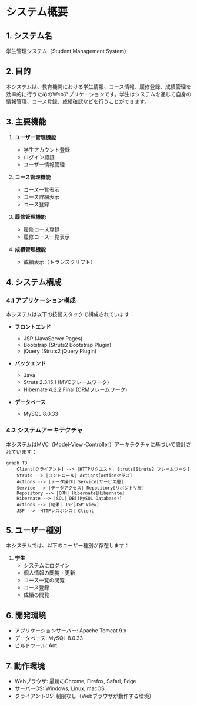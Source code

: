 # システム概要

## 1. システム名
学生管理システム（Student Management System）

## 2. 目的
本システムは、教育機関における学生情報、コース情報、履修登録、成績管理を効率的に行うためのWebアプリケーションです。学生はシステムを通じて自身の情報管理、コース登録、成績確認などを行うことができます。

## 3. 主要機能
1. **ユーザー管理機能**
   - 学生アカウント登録
   - ログイン認証
   - ユーザー情報管理

2. **コース管理機能**
   - コース一覧表示
   - コース詳細表示
   - コース登録

3. **履修管理機能**
   - 履修コース登録
   - 履修コース一覧表示

4. **成績管理機能**
   - 成績表示（トランスクリプト）

## 4. システム構成

### 4.1 アプリケーション構成
本システムは以下の技術スタックで構成されています：

- **フロントエンド**
  - JSP (JavaServer Pages)
  - Bootstrap (Struts2 Bootstrap Plugin)
  - jQuery (Struts2 jQuery Plugin)

- **バックエンド**
  - Java
  - Struts 2.3.15.1 (MVCフレームワーク)
  - Hibernate 4.2.2.Final (ORMフレームワーク)

- **データベース**
  - MySQL 8.0.33

### 4.2 システムアーキテクチャ
本システムはMVC（Model-View-Controller）アーキテクチャに基づいて設計されています：

```mermaid
graph TD
    Client[クライアント] --> |HTTPリクエスト| Struts[Struts2 フレームワーク]
    Struts --> |コントロール| Actions[Actionクラス]
    Actions --> |データ操作| Service[サービス層]
    Service --> |データアクセス| Repository[リポジトリ層]
    Repository --> |ORM| Hibernate[Hibernate]
    Hibernate --> |SQL| DB[(MySQL Database)]
    Actions --> |結果| JSP[JSP View]
    JSP --> |HTTPレスポンス| Client
```

## 5. ユーザー種別
本システムでは、以下のユーザー種別が存在します：

1. **学生**
   - システムにログイン
   - 個人情報の閲覧・更新
   - コース一覧の閲覧
   - コース登録
   - 成績の閲覧

## 6. 開発環境
- アプリケーションサーバー: Apache Tomcat 9.x
- データベース: MySQL 8.0.33
- ビルドツール: Ant

## 7. 動作環境
- Webブラウザ: 最新のChrome, Firefox, Safari, Edge
- サーバーOS: Windows, Linux, macOS
- クライアントOS: 制限なし（Webブラウザが動作する環境） 
